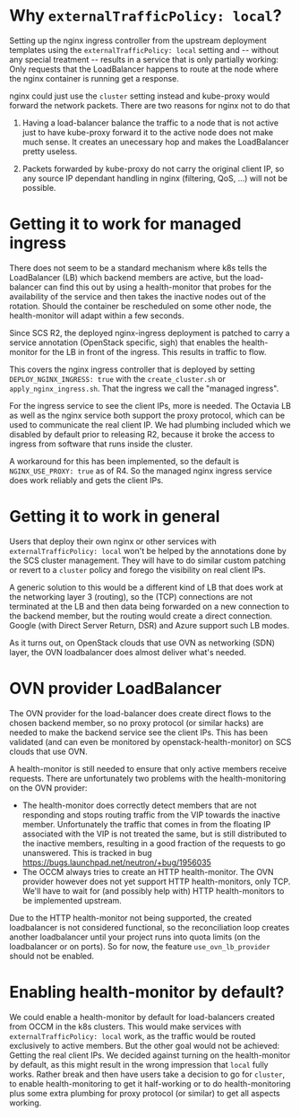 # Why `externalTrafficPolicy: local`?

Setting up the nginx ingress controller from the upstream deployment templates
using the `externalTrafficPolicy: local` setting and -- without any special
treatment -- results in a service that is only partially working: Only requests
that the LoadBalancer happens to route at the node where the nginx container is
running get a response.

nginx could just use the `cluster` setting instead and kube-proxy would forward
the network packets. There are two reasons for nginx not to do that

1. Having a load-balancer balance the traffic to a node that is not active just
   to have kube-proxy forward it to the active node does not make much sense.
   It creates an unecessary hop and makes the LoadBalancer pretty useless.

2. Packets forwarded by kube-proxy do not carry the original client IP, so any
   source IP dependant handling in nginx (filtering, QoS, ...) will not be
   possible.

# Getting it to work for managed ingress

There does not seem to be a standard mechanism where k8s tells the LoadBalancer (LB)
which backend members are active, but the load-balancer can find this out by using
a health-monitor that probes for the availability of the service and then takes
the inactive nodes out of the rotation. Should the container be rescheduled on
some other node, the health-monitor will adapt within a few seconds.

Since SCS R2, the deployed nginx-ingress deployment is patched to carry a service
annotation (OpenStack specific, sigh) that enables the health-monitor for the LB in
front of the ingress. This results in traffic to flow.

This covers the nginx ingress controller that is deployed by setting`
 DEPLOY_NGINX_INGRESS: true` with the `create_cluster.sh` or `apply_nginx_ingress.sh`.
That the ingress we call the "managed ingress".

For the ingress service to see the client IPs, more is needed. The Octavia LB
as well as the nginx service both support the proxy protocol, which can be used to
communicate the real client IP. We had plumbing included which we disabled by
default prior to releasing R2, because it broke the access to ingress from
software that runs inside the cluster.

A workaround for this has been implemented, so the default is
`NGINX_USE_PROXY: true` as of R4. So the managed nginx ingress service
does work reliably and gets the client IPs.

# Getting it to work in general

Users that deploy their own nginx or other services with `externalTrafficPolicy: local`
won't be helped by the annotations done by the SCS cluster management. They will
have to do similar custom patching or revert to a `cluster` policy and forego the
visibility on real client IPs.

A generic solution to this would be a different kind of LB that does work at the
networking layer 3 (routing), so the (TCP) connections are not terminated at the
LB and then data being forwarded on a new connection to the backend member, but
the routing would create a direct connection. Google (with Direct Server Return, DSR)
and Azure support such LB modes.

As it turns out, on OpenStack clouds that use OVN as networking (SDN) layer, the OVN
loadbalancer does almost deliver what's needed.

# OVN provider LoadBalancer

The OVN provider for the load-balancer does create direct flows to the chosen backend
member, so no proxy protocol (or similar hacks) are needed to make the backend service
see the client IPs. This has been validated (and can even be monitored by openstack-health-monitor)
on SCS clouds that use OVN.

A health-monitor is still needed to ensure that only active members receive requests.
There are unfortunately two problems with the health-monitoring on the OVN provider:
* The health-monitor does correctly detect members that are not responding and stops
  routing traffic from the VIP towards the inactive member. Unfortunately the
  traffic that comes in from the floating IP associated with the VIP is not treated
  the same, but is still distributed to the inactive members, resulting in a good
  fraction of the requests to go unanswered. This is tracked in bug
  https://bugs.launchpad.net/neutron/+bug/1956035
* The OCCM always tries to create an HTTP health-monitor. The OVN provider however
  does not yet support HTTP health-monitors, only TCP. We'll have to wait for (and
  possibly help with) HTTP health-monitors to be implemented upstream.

Due to the HTTP health-monitor not being supported, the created loadbalancer is not
considered functional, so the reconciliation loop creates another loadbalancer until
your project runs into quota limits (on the loadbalancer or on ports).
So for now, the feature `use_ovn_lb_provider` should not be enabled.

# Enabling health-monitor by default?

We could enable a health-monitor by default for load-balancers created from OCCM
in the k8s clusters. This would make services with `externalTrafficPolicy: local`
work, as the traffic would be routed exclusively to active members. But the
other goal would not be achieved: Getting the real client IPs.
We decided against turning on the health-monitor by default, as this might result
in the wrong impression that `local` fully works. Rather break and then have users take
a decision to go for `cluster`, to enable health-monitoring to get it half-working
or to do health-monitoring plus some extra plumbing for proxy protocol (or similar)
to get all aspects working.
